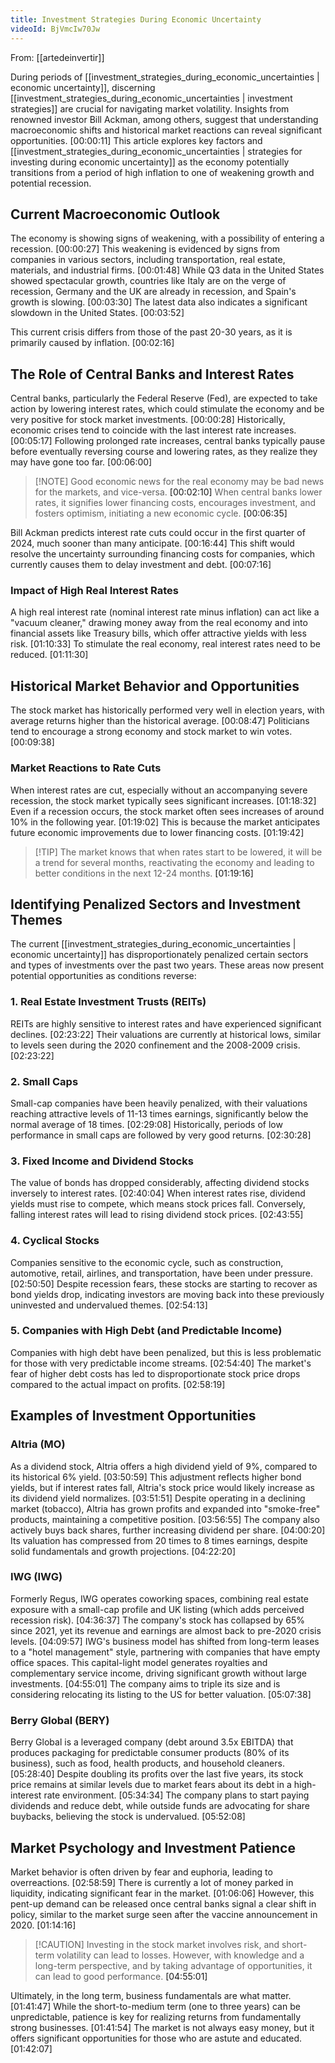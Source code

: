 ```yaml
---
title: Investment Strategies During Economic Uncertainty
videoId: BjVmcIw70Jw
---
```


From: [[artedeinvertir]] <br/> 

During periods of [[investment_strategies_during_economic_uncertainties | economic uncertainty]], discerning [[investment_strategies_during_economic_uncertainties | investment strategies]] are crucial for navigating market volatility. Insights from renowned investor Bill Ackman, among others, suggest that understanding macroeconomic shifts and historical market reactions can reveal significant opportunities. <a class="yt-timestamp" data-t="00:00:11">[00:00:11]</a> This article explores key factors and [[investment_strategies_during_economic_uncertainties | strategies for investing during economic uncertainty]] as the economy potentially transitions from a period of high inflation to one of weakening growth and potential recession.

## Current Macroeconomic Outlook

The economy is showing signs of weakening, with a possibility of entering a recession. <a class="yt-timestamp" data-t="00:00:27">[00:00:27]</a> This weakening is evidenced by signs from companies in various sectors, including transportation, real estate, materials, and industrial firms. <a class="yt-timestamp" data-t="00:01:48">[00:01:48]</a> While Q3 data in the United States showed spectacular growth, countries like Italy are on the verge of recession, Germany and the UK are already in recession, and Spain's growth is slowing. <a class="yt-timestamp" data-t="00:03:30">[00:03:30]</a> The latest data also indicates a significant slowdown in the United States. <a class="yt-timestamp" data-t="00:03:52">[00:03:52]</a>

This current crisis differs from those of the past 20-30 years, as it is primarily caused by inflation. <a class="yt-timestamp" data-t="00:02:16">[00:02:16]</a>

## The Role of Central Banks and Interest Rates

Central banks, particularly the Federal Reserve (Fed), are expected to take action by lowering interest rates, which could stimulate the economy and be very positive for stock market investments. <a class="yt-timestamp" data-t="00:00:28">[00:00:28]</a> Historically, economic crises tend to coincide with the last interest rate increases. <a class="yt-timestamp" data-t="00:05:17">[00:05:17]</a> Following prolonged rate increases, central banks typically pause before eventually reversing course and lowering rates, as they realize they may have gone too far. <a class="yt-timestamp" data-t="00:06:00">[00:06:00]</a>

> [!NOTE] Good economic news for the real economy may be bad news for the markets, and vice-versa. <a class="yt-timestamp" data-t="00:02:10">[00:02:10]</a> When central banks lower rates, it signifies lower financing costs, encourages investment, and fosters optimism, initiating a new economic cycle. <a class="yt-timestamp" data-t="00:06:35">[00:06:35]</a>

Bill Ackman predicts interest rate cuts could occur in the first quarter of 2024, much sooner than many anticipate. <a class="yt-timestamp" data-t="00:16:44">[00:16:44]</a> This shift would resolve the uncertainty surrounding financing costs for companies, which currently causes them to delay investment and debt. <a class="yt-timestamp" data-t="00:07:16">[00:07:16]</a>

### Impact of High Real Interest Rates
A high real interest rate (nominal interest rate minus inflation) can act like a "vacuum cleaner," drawing money away from the real economy and into financial assets like Treasury bills, which offer attractive yields with less risk. <a class="yt-timestamp" data-t="01:10:33">[01:10:33]</a> To stimulate the real economy, real interest rates need to be reduced. <a class="yt-timestamp" data-t="01:11:30">[01:11:30]</a>

## Historical Market Behavior and Opportunities

The stock market has historically performed very well in election years, with average returns higher than the historical average. <a class="yt-timestamp" data-t="00:08:47">[00:08:47]</a> Politicians tend to encourage a strong economy and stock market to win votes. <a class="yt-timestamp" data-t="00:09:38">[00:09:38]</a>

### Market Reactions to Rate Cuts
When interest rates are cut, especially without an accompanying severe recession, the stock market typically sees significant increases. <a class="yt-timestamp" data-t="01:18:32">[01:18:32]</a> Even if a recession occurs, the stock market often sees increases of around 10% in the following year. <a class="yt-timestamp" data-t="01:19:02">[01:19:02]</a> This is because the market anticipates future economic improvements due to lower financing costs. <a class="yt-timestamp" data-t="01:19:42">[01:19:42]</a>

> [!TIP] The market knows that when rates start to be lowered, it will be a trend for several months, reactivating the economy and leading to better conditions in the next 12-24 months. <a class="yt-timestamp" data-t="01:19:16">[01:19:16]</a>

## Identifying Penalized Sectors and Investment Themes

The current [[investment_strategies_during_economic_uncertainties | economic uncertainty]] has disproportionately penalized certain sectors and types of investments over the past two years. These areas now present potential opportunities as conditions reverse:

### 1. Real Estate Investment Trusts (REITs)
REITs are highly sensitive to interest rates and have experienced significant declines. <a class="yt-timestamp" data-t="02:23:22">[02:23:22]</a> Their valuations are currently at historical lows, similar to levels seen during the 2020 confinement and the 2008-2009 crisis. <a class="yt-timestamp" data-t="02:23:22">[02:23:22]</a>

### 2. Small Caps
Small-cap companies have been heavily penalized, with their valuations reaching attractive levels of 11-13 times earnings, significantly below the normal average of 18 times. <a class="yt-timestamp" data-t="02:29:08">[02:29:08]</a> Historically, periods of low performance in small caps are followed by very good returns. <a class="yt-timestamp" data-t="02:30:28">[02:30:28]</a>

### 3. Fixed Income and Dividend Stocks
The value of bonds has dropped considerably, affecting dividend stocks inversely to interest rates. <a class="yt-timestamp" data-t="02:40:04">[02:40:04]</a> When interest rates rise, dividend yields must rise to compete, which means stock prices fall. Conversely, falling interest rates will lead to rising dividend stock prices. <a class="yt-timestamp" data-t="02:43:55">[02:43:55]</a>

### 4. Cyclical Stocks
Companies sensitive to the economic cycle, such as construction, automotive, retail, airlines, and transportation, have been under pressure. <a class="yt-timestamp" data-t="02:50:50">[02:50:50]</a> Despite recession fears, these stocks are starting to recover as bond yields drop, indicating investors are moving back into these previously uninvested and undervalued themes. <a class="yt-timestamp" data-t="02:54:13">[02:54:13]</a>

### 5. Companies with High Debt (and Predictable Income)
Companies with high debt have been penalized, but this is less problematic for those with very predictable income streams. <a class="yt-timestamp" data-t="02:54:40">[02:54:40]</a> The market's fear of higher debt costs has led to disproportionate stock price drops compared to the actual impact on profits. <a class="yt-timestamp" data-t="02:58:19">[02:58:19]</a>

## Examples of Investment Opportunities

### Altria (MO)
As a dividend stock, Altria offers a high dividend yield of 9%, compared to its historical 6% yield. <a class="yt-timestamp" data-t="03:50:59">[03:50:59]</a> This adjustment reflects higher bond yields, but if interest rates fall, Altria's stock price would likely increase as its dividend yield normalizes. <a class="yt-timestamp" data-t="03:51:51">[03:51:51]</a> Despite operating in a declining market (tobacco), Altria has grown profits and expanded into "smoke-free" products, maintaining a competitive position. <a class="yt-timestamp" data-t="03:56:55">[03:56:55]</a> The company also actively buys back shares, further increasing dividend per share. <a class="yt-timestamp" data-t="04:00:20">[04:00:20]</a> Its valuation has compressed from 20 times to 8 times earnings, despite solid fundamentals and growth projections. <a class="yt-timestamp" data-t="04:22:20">[04:22:20]</a>

### IWG (IWG)
Formerly Regus, IWG operates coworking spaces, combining real estate exposure with a small-cap profile and UK listing (which adds perceived recession risk). <a class="yt-timestamp" data-t="04:36:37">[04:36:37]</a> The company's stock has collapsed by 65% since 2021, yet its revenue and earnings are almost back to pre-2020 crisis levels. <a class="yt-timestamp" data-t="04:09:57">[04:09:57]</a> IWG's business model has shifted from long-term leases to a "hotel management" style, partnering with companies that have empty office spaces. This capital-light model generates royalties and complementary service income, driving significant growth without large investments. <a class="yt-timestamp" data-t="04:55:01">[04:55:01]</a> The company aims to triple its size and is considering relocating its listing to the US for better valuation. <a class="yt-timestamp" data-t="05:07:38">[05:07:38]</a>

### Berry Global (BERY)
Berry Global is a leveraged company (debt around 3.5x EBITDA) that produces packaging for predictable consumer products (80% of its business), such as food, health products, and household cleaners. <a class="yt-timestamp" data-t="05:28:40">[05:28:40]</a> Despite doubling its profits over the last five years, its stock price remains at similar levels due to market fears about its debt in a high-interest rate environment. <a class="yt-timestamp" data-t="05:34:34">[05:34:34]</a> The company plans to start paying dividends and reduce debt, while outside funds are advocating for share buybacks, believing the stock is undervalued. <a class="yt-timestamp" data-t="05:52:08">[05:52:08]</a>

## Market Psychology and Investment Patience
Market behavior is often driven by fear and euphoria, leading to overreactions. <a class="yt-timestamp" data-t="02:58:59">[02:58:59]</a> There is currently a lot of money parked in liquidity, indicating significant fear in the market. <a class="yt-timestamp" data-t="01:06:06">[01:06:06]</a> However, this pent-up demand can be released once central banks signal a clear shift in policy, similar to the market surge seen after the vaccine announcement in 2020. <a class="yt-timestamp" data-t="01:14:16">[01:14:16]</a>

> [!CAUTION] Investing in the stock market involves risk, and short-term volatility can lead to losses. However, with knowledge and a long-term perspective, and by taking advantage of opportunities, it can lead to good performance. <a class="yt-timestamp" data-t="04:55:01">[04:55:01]</a>

Ultimately, in the long term, business fundamentals are what matter. <a class="yt-timestamp" data-t="01:41:47">[01:41:47]</a> While the short-to-medium term (one to three years) can be unpredictable, patience is key for realizing returns from fundamentally strong businesses. <a class="yt-timestamp" data-t="01:41:54">[01:41:54]</a> The market is not always easy money, but it offers significant opportunities for those who are astute and educated. <a class="yt-timestamp" data-t="01:42:07">[01:42:07]</a>